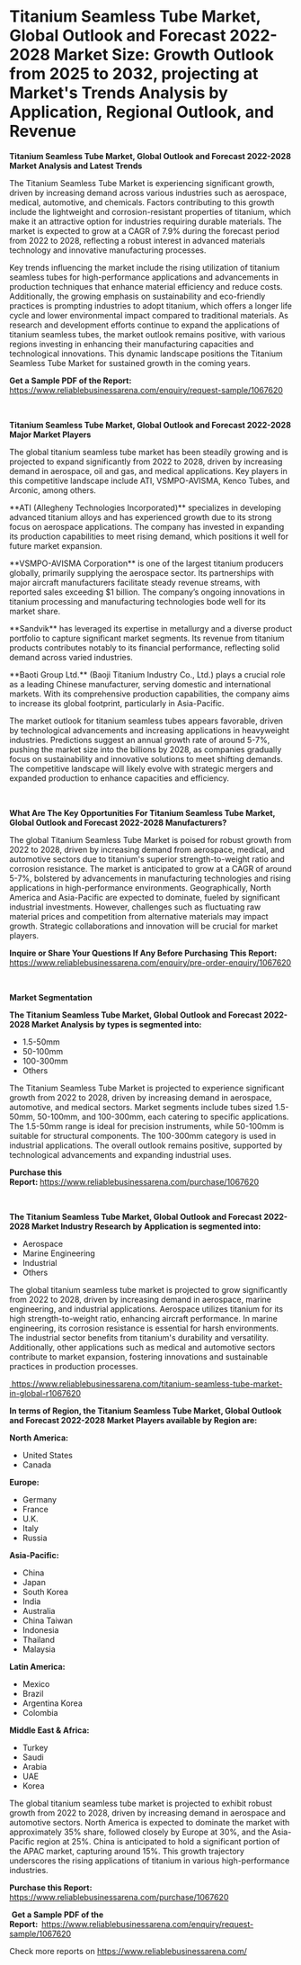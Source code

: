 <p><h1>Titanium Seamless Tube Market, Global Outlook and Forecast 2022-2028 Market Size: Growth Outlook from 2025 to 2032, projecting at Market's Trends Analysis by Application, Regional Outlook, and Revenue</h1></p><p><strong>Titanium Seamless Tube Market, Global Outlook and Forecast 2022-2028 Market Analysis and Latest Trends</strong></p>
<p><p>The Titanium Seamless Tube Market is experiencing significant growth, driven by increasing demand across various industries such as aerospace, medical, automotive, and chemicals. Factors contributing to this growth include the lightweight and corrosion-resistant properties of titanium, which make it an attractive option for industries requiring durable materials. The market is expected to grow at a CAGR of 7.9% during the forecast period from 2022 to 2028, reflecting a robust interest in advanced materials technology and innovative manufacturing processes. </p><p>Key trends influencing the market include the rising utilization of titanium seamless tubes for high-performance applications and advancements in production techniques that enhance material efficiency and reduce costs. Additionally, the growing emphasis on sustainability and eco-friendly practices is prompting industries to adopt titanium, which offers a longer life cycle and lower environmental impact compared to traditional materials. As research and development efforts continue to expand the applications of titanium seamless tubes, the market outlook remains positive, with various regions investing in enhancing their manufacturing capacities and technological innovations. This dynamic landscape positions the Titanium Seamless Tube Market for sustained growth in the coming years.</p></p>
<p><strong>Get a Sample PDF of the Report:&nbsp;</strong> <a href="https://www.reliablebusinessarena.com/enquiry/request-sample/1067620?utm_campaign=2892&utm_medium=2&utm_source=Github&utm_content=ia&utm_term=21032025&utm_id=titanium-seamless-tube-market-global-outlook-and-forecast-2022-2028">https://www.reliablebusinessarena.com/enquiry/request-sample/1067620</a></p>
<p>&nbsp;</p>
<p><strong>Titanium Seamless Tube Market, Global Outlook and Forecast 2022-2028 Major Market Players</strong></p>
<p><p>The global titanium seamless tube market has been steadily growing and is projected to expand significantly from 2022 to 2028, driven by increasing demand in aerospace, oil and gas, and medical applications. Key players in this competitive landscape include ATI, VSMPO-AVISMA, Kenco Tubes, and Arconic, among others.</p><p>**ATI (Allegheny Technologies Incorporated)** specializes in developing advanced titanium alloys and has experienced growth due to its strong focus on aerospace applications. The company has invested in expanding its production capabilities to meet rising demand, which positions it well for future market expansion.</p><p>**VSMPO-AVISMA Corporation** is one of the largest titanium producers globally, primarily supplying the aerospace sector. Its partnerships with major aircraft manufacturers facilitate steady revenue streams, with reported sales exceeding $1 billion. The company’s ongoing innovations in titanium processing and manufacturing technologies bode well for its market share.</p><p>**Sandvik** has leveraged its expertise in metallurgy and a diverse product portfolio to capture significant market segments. Its revenue from titanium products contributes notably to its financial performance, reflecting solid demand across varied industries.</p><p>**Baoti Group Ltd.** (Baoji Titanium Industry Co., Ltd.) plays a crucial role as a leading Chinese manufacturer, serving domestic and international markets. With its comprehensive production capabilities, the company aims to increase its global footprint, particularly in Asia-Pacific.</p><p>The market outlook for titanium seamless tubes appears favorable, driven by technological advancements and increasing applications in heavyweight industries. Predictions suggest an annual growth rate of around 5-7%, pushing the market size into the billions by 2028, as companies gradually focus on sustainability and innovative solutions to meet shifting demands. The competitive landscape will likely evolve with strategic mergers and expanded production to enhance capacities and efficiency.</p></p>
<p>&nbsp;</p>
<p><strong>What Are The Key Opportunities For Titanium Seamless Tube Market, Global Outlook and Forecast 2022-2028 Manufacturers?</strong></p>
<p><p>The global Titanium Seamless Tube Market is poised for robust growth from 2022 to 2028, driven by increasing demand from aerospace, medical, and automotive sectors due to titanium's superior strength-to-weight ratio and corrosion resistance. The market is anticipated to grow at a CAGR of around 5-7%, bolstered by advancements in manufacturing technologies and rising applications in high-performance environments. Geographically, North America and Asia-Pacific are expected to dominate, fueled by significant industrial investments. However, challenges such as fluctuating raw material prices and competition from alternative materials may impact growth. Strategic collaborations and innovation will be crucial for market players.</p></p>
<p><strong>Inquire or Share Your Questions If Any Before Purchasing This Report:</strong> <a href="https://www.reliablebusinessarena.com/enquiry/pre-order-enquiry/1067620?utm_campaign=2892&utm_medium=2&utm_source=Github&utm_content=ia&utm_term=21032025&utm_id=titanium-seamless-tube-market-global-outlook-and-forecast-2022-2028">https://www.reliablebusinessarena.com/enquiry/pre-order-enquiry/1067620</a></p>
<p>&nbsp;</p>
<p><strong>Market Segmentation</strong></p>
<p><strong>The Titanium Seamless Tube Market, Global Outlook and Forecast 2022-2028 Market Analysis by types is segmented into:</strong></p>
<p><ul><li>1.5-50mm</li><li>50-100mm</li><li>100-300mm</li><li>Others</li></ul></p>
<p><p>The Titanium Seamless Tube Market is projected to experience significant growth from 2022 to 2028, driven by increasing demand in aerospace, automotive, and medical sectors. Market segments include tubes sized 1.5-50mm, 50-100mm, and 100-300mm, each catering to specific applications. The 1.5-50mm range is ideal for precision instruments, while 50-100mm is suitable for structural components. The 100-300mm category is used in industrial applications. The overall outlook remains positive, supported by technological advancements and expanding industrial uses.</p></p>
<p><strong>Purchase this Report:&nbsp;</strong><a href="https://www.reliablebusinessarena.com/purchase/1067620?utm_campaign=2892&utm_medium=2&utm_source=Github&utm_content=ia&utm_term=21032025&utm_id=titanium-seamless-tube-market-global-outlook-and-forecast-2022-2028">https://www.reliablebusinessarena.com/purchase/1067620</a></p>
<p>&nbsp;</p>
<p><strong>The Titanium Seamless Tube Market, Global Outlook and Forecast 2022-2028 Market Industry Research by Application is segmented into:</strong></p>
<p><ul><li>Aerospace</li><li>Marine Engineering</li><li>Industrial</li><li>Others</li></ul></p>
<p><p>The global titanium seamless tube market is projected to grow significantly from 2022 to 2028, driven by increasing demand in aerospace, marine engineering, and industrial applications. Aerospace utilizes titanium for its high strength-to-weight ratio, enhancing aircraft performance. In marine engineering, its corrosion resistance is essential for harsh environments. The industrial sector benefits from titanium's durability and versatility. Additionally, other applications such as medical and automotive sectors contribute to market expansion, fostering innovations and sustainable practices in production processes.</p></p>
<p><a href="https://www.reliablebusinessarena.com/titanium-seamless-tube-market-in-global-r1067620?utm_campaign=2892&utm_medium=2&utm_source=Github&utm_content=ia&utm_term=21032025&utm_id=titanium-seamless-tube-market-global-outlook-and-forecast-2022-2028">&nbsp;https://www.reliablebusinessarena.com/titanium-seamless-tube-market-in-global-r1067620</a></p>
<p><strong>In terms of Region, the Titanium Seamless Tube Market, Global Outlook and Forecast 2022-2028 Market Players available by Region are:</strong></p>
<p>
    <p> <strong> North America: </strong>
        <ul>
            <li>United States</li>
            <li>Canada</li>
        </ul>
        </p> 
    <p> <strong> Europe: </strong>
        <ul>
            <li>Germany</li>
            <li>France</li>
            <li>U.K.</li>
            <li>Italy</li>
            <li>Russia</li>
        </ul>
        </p> 
    <p> <strong> Asia-Pacific: </strong>
        <ul>
            <li>China</li>
            <li>Japan</li>
            <li>South Korea</li>
            <li>India</li>
            <li>Australia</li>
            <li>China Taiwan</li>
            <li>Indonesia</li>
            <li>Thailand</li>
            <li>Malaysia</li>
        </ul>
        </p> 
    <p> <strong> Latin America: </strong>
        <ul>
            <li>Mexico</li>
            <li>Brazil</li>
            <li>Argentina Korea</li>
            <li>Colombia</li>
        </ul>
        </p> 
    <p> <strong> Middle East & Africa: </strong>
        <ul>
            <li>Turkey</li>
            <li>Saudi</li>
            <li>Arabia</li>
            <li>UAE</li>
            <li>Korea</li>
        </ul>
    </p>
    </p>
<p><p>The global titanium seamless tube market is projected to exhibit robust growth from 2022 to 2028, driven by increasing demand in aerospace and automotive sectors. North America is expected to dominate the market with approximately 35% share, followed closely by Europe at 30%, and the Asia-Pacific region at 25%. China is anticipated to hold a significant portion of the APAC market, capturing around 15%. This growth trajectory underscores the rising applications of titanium in various high-performance industries.</p></p>
<p><strong>Purchase this Report: </strong><a href="https://www.reliablebusinessarena.com/purchase/1067620?utm_campaign=2892&utm_medium=2&utm_source=Github&utm_content=ia&utm_term=21032025&utm_id=titanium-seamless-tube-market-global-outlook-and-forecast-2022-2028">https://www.reliablebusinessarena.com/purchase/1067620</a></p>
<p>&nbsp;<strong>Get a Sample PDF of the Report:&nbsp;&nbsp;</strong><a href="https://www.reliablebusinessarena.com/enquiry/request-sample/1067620?utm_campaign=2892&utm_medium=2&utm_source=Github&utm_content=ia&utm_term=21032025&utm_id=titanium-seamless-tube-market-global-outlook-and-forecast-2022-2028">https://www.reliablebusinessarena.com/enquiry/request-sample/1067620</a></p>
<p><strong></strong></p>
<p>Check more reports on <a href="https://www.reliablebusinessarena.com/?utm_campaign=2892&utm_medium=2&utm_source=Github&utm_content=ia&utm_term=21032025&utm_id=titanium-seamless-tube-market-global-outlook-and-forecast-2022-2028">https://www.reliablebusinessarena.com/</a></p>